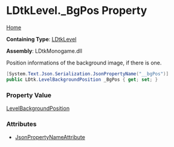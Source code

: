 # LDtkLevel\.\_BgPos Property

[Home](../../../README.md)

**Containing Type**: [LDtkLevel](../README.md)

**Assembly**: LDtkMonogame\.dll

  
Position informations of the background image, if there is one\.

```csharp
[System.Text.Json.Serialization.JsonPropertyName("__bgPos")]
public LDtk.LevelBackgroundPosition _BgPos { get; set; }
```

### Property Value

[LevelBackgroundPosition](../../LevelBackgroundPosition/README.md)

### Attributes

* [JsonPropertyNameAttribute](https://docs.microsoft.com/en-us/dotnet/api/system.text.json.serialization.jsonpropertynameattribute)

